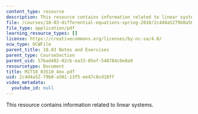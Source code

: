 ```yaml
---
content_type: resource
description: This resource contains information related to linear systems.
file: /courses/18-03-differential-equations-spring-2010/2c4d4a5279b0a50113f5ee47c8cd18ff_MIT18_03S10_4ex.pdf
file_type: application/pdf
learning_resource_types: []
license: https://creativecommons.org/licenses/by-nc-sa/4.0/
ocw_type: OCWFile
parent_title: 18.03 Notes and Exercises
parent_type: CourseSection
parent_uid: 57bad402-02cb-ea33-05ef-548784c0e8a9
resourcetype: Document
title: MIT18_03S10_4ex.pdf
uid: 2c4d4a52-79b0-a501-13f5-ee47c8cd18ff
video_metadata:
  youtube_id: null
---
```

This resource contains information related to linear systems.
